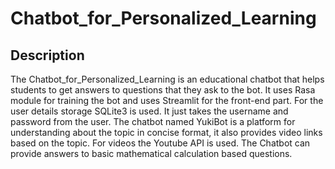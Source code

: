 # Chatbot_for_Personalized_Learning

## Description 
The Chatbot_for_Personalized_Learning is an educational chatbot that helps students to get answers to questions that they ask to the bot. It uses Rasa module for training the bot and uses Streamlit for the front-end part. For the user details storage SQLite3 is used. It just takes the username and password from the user. The chatbot named YukiBot is a platform for understanding about the topic in concise format, it also provides video links based on the topic. For videos the Youtube API is used. The Chatbot can provide answers to basic mathematical calculation based questions. 
